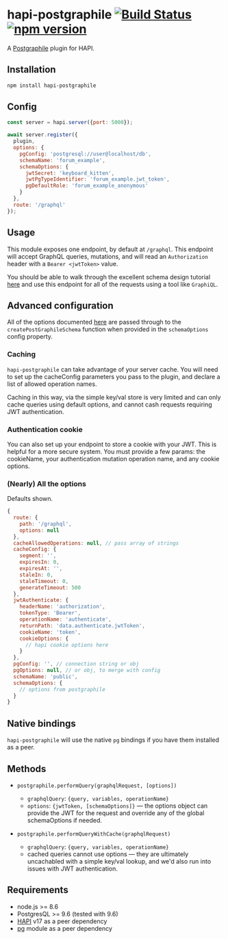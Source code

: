 # hapi-postgraphile [![Build Status](https://travis-ci.org/mshick/hapi-postgraphile.svg?branch=master)](https://travis-ci.org/mshick/hapi-postgraphile) [![npm version](https://badge.fury.io/js/hapi-postgraphile.svg)](https://badge.fury.io/js/hapi-postgraphile)
A [Postgraphile](https://www.graphile.org/postgraphile/) plugin for HAPI.

## Installation

```bash
npm install hapi-postgraphile
```

## Config

```javascript
const server = hapi.server({port: 5000});

await server.register({
  plugin,
  options: {
    pgConfig: 'postgresql://user@localhost/db',
    schemaName: 'forum_example',
    schemaOptions: {
      jwtSecret: 'keyboard_kitten',
      jwtPgTypeIdentifier: 'forum_example.jwt_token',
      pgDefaultRole: 'forum_example_anonymous'
    }
  },
  route: '/graphql'
});
```

## Usage

This module exposes one endpoint, by default at `/graphql`. This endpoint will accept GraphQL queries, mutations, and will read an `Authorization` header with a `Bearer <jwtToken>` value.

You should be able to walk through the excellent schema design tutorial [here](https://www.graphile.org/postgraphile/postgresql-schema-design/) and use this endpoint for all of the requests using a tool like `GraphiQL`.

## Advanced configuration

All of the options documented [here](https://www.graphile.org/postgraphile/usage-schema/) are passed through to the `createPostGraphileSchema` function when provided in the `schemaOptions` config property.

### Caching

`hapi-postgraphile` can take advantage of your server cache. You will need to set up the cacheConfig parameters you pass to the plugin, and declare a list of allowed operation names. 

Caching in this way, via the simple key/val store is very limited and can only cache queries using default options, and cannot cash requests requiring JWT authentication.

### Authentication cookie

You can also set up your endpoint to store a cookie with your JWT. This is helpful for a more secure system. You must provide a few params: the cookieName, your authentication mutation operation name, and any cookie options. 

### (Nearly) All the options

Defaults shown.

```javascript
{
  route: {
    path: '/graphql',
    options: null
  },
  cacheAllowedOperations: null, // pass array of strings
  cacheConfig: {
    segment: '',
    expiresIn: 0,
    expiresAt: '',
    staleIn: 0,
    staleTimeout: 0,
    generateTimeout: 500
  },
  jwtAuthenticate: {
    headerName: 'authorization',
    tokenType: 'Bearer',
    operationName: 'authenticate',
    returnPath: 'data.authenticate.jwtToken',
    cookieName: 'token',
    cookieOptions: {
      // hapi cookie options here
    }
  },
  pgConfig: '', // connection string or obj
  pgOptions: null, // or obj, to merge with config
  schemaName: 'public',
  schemaOptions: {
    // options from postgraphile
  }
}
```

## Native bindings

`hapi-postgraphile` will use the native `pg` bindings if you have them installed as a peer.

## Methods

-   `postgraphile.performQuery(graphqlRequest, [options])`

    * `graphqlQuery`: `{query, variables, operationName}`
    * `options`: `{jwtToken, [schemaOptions]}` — the options object can provide the JWT for the request and override any of the global schemaOptions if needed.
    
-   `postgraphile.performQueryWithCache(graphqlRequest)`

    * `graphqlQuery`: `{query, variables, operationName}`
    * cached queries cannot use options — they are ultimately uncachabled with a simple key/val lookup, and we'd also run into issues with JWT authentication.

## Requirements

*   node.js >= 8.6
*   PostgresQL >= 9.6 (tested with 9.6)
*   [HAPI](https://github.com/hapijs/hapi) v17 as a peer dependency
*   [pg](https://github.com/brianc/node-postgres) module as a peer dependency

